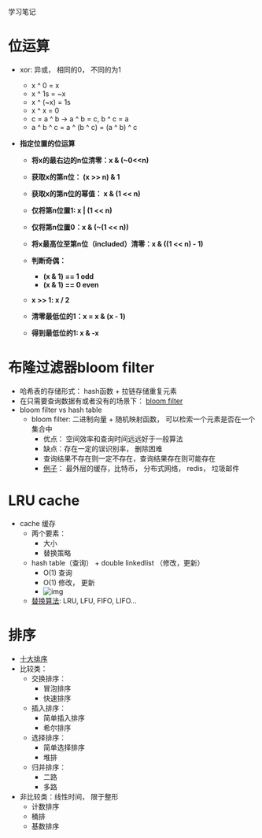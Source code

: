 学习笔记

# 位运算

- xor: 异或， 相同的0， 不同的为1 
  - x ^ 0  = x 
  - x ^ 1s = ~x
  - x ^ (~x) = 1s 
  - x ^ x = 0
  - c = a ^ b  -> a ^ b = c, b ^ c = a 
  - a ^ b ^ c = a ^ (b ^ c) = (a ^ b) ^ c 

- **指定位置的位运算**

  - **将x的最右边的n位清零：x & (~0<<n)**
  - **获取x的第n位： (x >> n) & 1**
  - **获取x的第n位的幂值： x & (1 << n)** 
  - **仅将第n位置1: x | (1 << n)** 
  - **仅将第n位置0：x & (~(1 << n))**
  - **将x最高位至第n位（included）清零：x & ((1 << n) - 1)**

  - **判断奇偶：** 
    - **(x & 1) == 1 odd**  
    - **(x & 1) == 0  even** 
  - **x >> 1: x / 2**
  - **清零最低位的1：x = x & (x - 1)** 
  - **得到最低位的1:   x & -x**

# 布隆过滤器bloom filter

- 哈希表的存储形式： hash函数 + 拉链存储重复元素
- 在只需要查询数据有或者没有的场景下： [bloom filter](https://www.cnblogs.com/cpselvis/p/6265825.html)
- bloom filter vs hash table 
  - bloom filter: 二进制向量 + 随机映射函数， 可以检索一个元素是否在一个集合中
    - 优点： 空间效率和查询时间远远好于一般算法
    - 缺点：存在一定的误识别率， 删除困难
    - 查询结果不存在则一定不存在，查询结果存在则可能存在
    - [例子](https://blog.csdn.net/tianyaleixiaowu/article/details/74721877)： 最外层的缓存，比特币， 分布式网络， redis， 垃圾邮件

# LRU cache 

- cache 缓存
  - 两个要素： 
    - 大小
    - 替换策略
  - hash table（查询） + double linkedlist （修改，更新）
    - O(1) 查询
    - O(1)  修改， 更新
    - ![img](https://pic4.zhimg.com/80/v2-09f037608b1b2de70b52d1312ef3b307_1440w.jpg)
  - [替换算法](https://en.wikipedia.org/wiki/Cache_replacement_policies): LRU, LFU, FIFO, LIFO... 

# 排序

- [十大排序](https://www.cnblogs.com/onepixel/p/7674659.html)
- 比较类：
  - 交换排序：
    - 冒泡排序
    - 快速排序
  - 插入排序：
    - 简单插入排序
    - 希尔排序
  - 选择排序：
    - 简单选择排序
    - 堆排
  - 归并排序： 
    - 二路
    - 多路
- 非比较类：线性时间， 限于整形
  - 计数排序
  - 桶排
  - 基数排序

